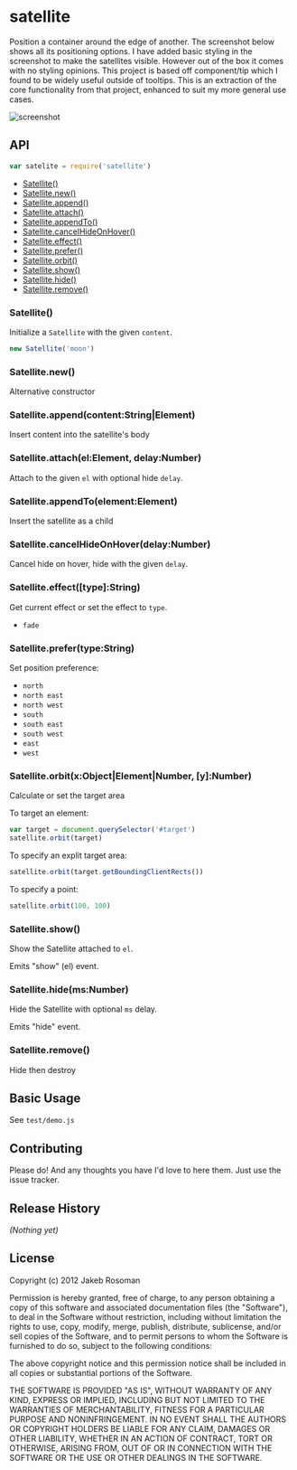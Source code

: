 # satellite

Position a container around the edge of another. The screenshot below shows all its positioning options. I have added basic styling in the screenshot to make the satellites visible. However out of the box it comes with no styling opinions. This project is based off component/tip which I found to be widely useful outside of tooltips. This is an extraction of the core functionality from that project, enhanced to suit my more general use cases.

![screenshot](https://raw.github.com/jkroso/satellite/master/Screenshot.png)

## API

```javascript
var satelite = require('satellite')
```
  - [Satellite()](#satellite)
  - [Satellite.new()](#satellitenew)
  - [Satellite.append()](#satelliteappendcontentstringelement)
  - [Satellite.attach()](#satelliteattachelelementdelaynumber)
  - [Satellite.appendTo()](#satelliteappendtoelementelement)
  - [Satellite.cancelHideOnHover()](#satellitecancelhideonhoverdelaynumber)
  - [Satellite.effect()](#satelliteeffecttypestring)
  - [Satellite.prefer()](#satelliteprefertypestring)
  - [Satellite.orbit()](#satelliteorbitxobjectelementnumberynumber)
  - [Satellite.show()](#satelliteshow)
  - [Satellite.hide()](#satellitehidemsnumber)
  - [Satellite.remove()](#satelliteremove)

### Satellite()

  Initialize a `Satellite` with the given `content`.
  
```js
new Satellite('moon')
```

### Satellite.new()

  Alternative constructor

### Satellite.append(content:String|Element)

  Insert content into the satellite's body

### Satellite.attach(el:Element, delay:Number)

  Attach to the given `el` with optional hide `delay`.

### Satellite.appendTo(element:Element)

  Insert the satellite as a child

### Satellite.cancelHideOnHover(delay:Number)

  Cancel hide on hover, hide with the given `delay`.

### Satellite.effect([type]:String)

  Get current effect or set the effect to `type`.
  
   - `fade`

### Satellite.prefer(type:String)

  Set position preference:
  
   - `north`
   - `north east`
   - `north west`
   - `south`
   - `south east`
   - `south west`
   - `east`
   - `west`

### Satellite.orbit(x:Object|Element|Number, [y]:Number)

  Calculate or set the target area
  
  To target an element:
```js
var target = document.querySelector('#target')
satellite.orbit(target)
```

    
  To specify an explit target area:
```js
satellite.orbit(target.getBoundingClientRects())
```

    
  To specify a point:
```js
satellite.orbit(100, 100)
```

### Satellite.show()

  Show the Satellite attached to `el`.
  
  Emits "show" (el) event.

### Satellite.hide(ms:Number)

  Hide the Satellite with optional `ms` delay.
  
  Emits "hide" event.

### Satellite.remove()

  Hide then destroy
## Basic Usage

See `test/demo.js`

## Contributing
Please do! And any thoughts you have I'd love to here them. Just use the issue tracker.

## Release History
_(Nothing yet)_

## License
Copyright (c) 2012 Jakeb Rosoman

Permission is hereby granted, free of charge, to any person
obtaining a copy of this software and associated documentation
files (the "Software"), to deal in the Software without
restriction, including without limitation the rights to use,
copy, modify, merge, publish, distribute, sublicense, and/or sell
copies of the Software, and to permit persons to whom the
Software is furnished to do so, subject to the following
conditions:

The above copyright notice and this permission notice shall be
included in all copies or substantial portions of the Software.

THE SOFTWARE IS PROVIDED "AS IS", WITHOUT WARRANTY OF ANY KIND,
EXPRESS OR IMPLIED, INCLUDING BUT NOT LIMITED TO THE WARRANTIES
OF MERCHANTABILITY, FITNESS FOR A PARTICULAR PURPOSE AND
NONINFRINGEMENT. IN NO EVENT SHALL THE AUTHORS OR COPYRIGHT
HOLDERS BE LIABLE FOR ANY CLAIM, DAMAGES OR OTHER LIABILITY,
WHETHER IN AN ACTION OF CONTRACT, TORT OR OTHERWISE, ARISING
FROM, OUT OF OR IN CONNECTION WITH THE SOFTWARE OR THE USE OR
OTHER DEALINGS IN THE SOFTWARE.
